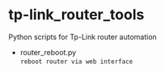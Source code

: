 # tp-link_router_tools
Python scripts for Tp-Link router automation

* router_reboot.py  
`reboot router via web interface`  
